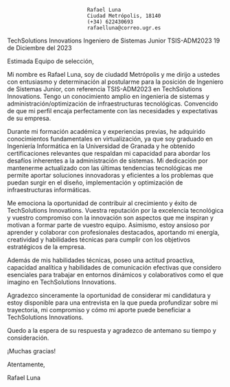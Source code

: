                               Rafael Luna 
                              Ciudad Metrópolis, 18140
                              (+34) 622430693
                              rafaelluna@correo.ugr.es


TechSolutions Innovations
Ingeniero de Sistemas Junior
TSIS-ADM2023
19 de Diciembre del 2023

Estimada Equipo de selección,

Mi nombre es Rafael Luna, soy de ciudadd Metrópolis y me dirijo a ustedes con entusiasmo y determinación al postularme 
para la posición de Ingeniero de Sistemas Junior, con referencia TSIS-ADM2023 en TechSolutions Innovations. Tengo un
conocimiento amplio en ingenieria de sistemas y administración/optimización de infraestructuras tecnológicas. Convencido 
de que mi perfil encaja perfectamente con las necesidades y expectativas de su empresa.

Durante mi formación académica y experiencias previas, he adquirido conocimientos fundamentales en virtualización, ya que
soy graduado en Ingeniería Informática en la Universidad de Granada y he obtenido certificaciones relevantes que respaldan
mi capacidad para abordar los desafíos inherentes a la administración de sistemas. Mi dedicación por mantenerme actualizado
con las últimas tendencias tecnológicas me permite aportar soluciones innovadoras y eficientes a los problemas que puedan
surgir en el diseño, implementación y optimización de infraestructuras informáticas.

Me emociona la oportunidad de contribuir al crecimiento y éxito de TechSolutions Innovations. Vuestra reputación por la excelencia tecnológica
y vuestro compromiso con la innovación son aspectos que me inspiran y motivan a formar parte de vuestro equipo. Asimismo, estoy ansioso por
aprender y colaborar con profesionales destacados, aportando mi energía, creatividad y habilidades técnicas para cumplir con los objetivos
estratégicos de la empresa.

Además de mis habilidades técnicas, poseo una actitud proactiva, capacidad analítica y habilidades de comunicación efectivas que considero
esenciales para trabajar en entornos dinámicos y colaborativos como el que imagino en TechSolutions Innovations.

Agradezco sinceramente la oportunidad de considerar mi candidatura y estoy disponible para una entrevista en la que pueda profundizar 
sobre mi trayectoria, mi compromiso y cómo mi aporte puede beneficiar a TechSolutions Innovations.

Quedo a la espera de su respuesta y agradezco de antemano su tiempo y consideración.

¡Muchas gracias!

Atentamente,

Rafael Luna
